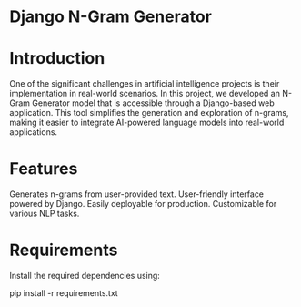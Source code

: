 # Django N-Gram Generator
# Introduction
One of the significant challenges in artificial intelligence projects is their implementation in real-world scenarios.
In this project, we developed an N-Gram Generator model that is accessible through a Django-based web application. This tool simplifies the generation and exploration of n-grams, making it easier to integrate AI-powered language models into real-world applications.

# Features
Generates n-grams from user-provided text.
User-friendly interface powered by Django.
Easily deployable for production.
Customizable for various NLP tasks.

# Requirements
Install the required dependencies using:

pip install -r requirements.txt

